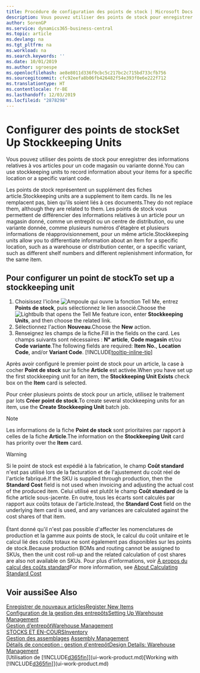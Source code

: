 ```yaml
---
title: Procédure de configuration des points de stock | Microsoft Docs
description: Vous pouvez utiliser des points de stock pour enregistrer des informations relatives à vos articles pour un code magasin ou variante donné.
author: SorenGP
ms.service: dynamics365-business-central
ms.topic: article
ms.devlang: na
ms.tgt_pltfrm: na
ms.workload: na
ms.search.keywords: ''
ms.date: 10/01/2019
ms.author: sgroespe
ms.openlocfilehash: ae8e8011d336f9cbc5c217bc2c715bd733cfb756
ms.sourcegitcommit: cfc92eefa8b06fb426482f54e393f0e6e222f712
ms.translationtype: HT
ms.contentlocale: fr-BE
ms.lasthandoff: 12/03/2019
ms.locfileid: "2878298"
---
```

# <a name="set-up-stockkeeping-units"></a><span data-ttu-id="7f0c6-103">Configurer des points de stock</span><span class="sxs-lookup"><span data-stu-id="7f0c6-103">Set Up Stockkeeping Units</span></span>
<span data-ttu-id="7f0c6-104">Vous pouvez utiliser des points de stock pour enregistrer des informations relatives à vos articles pour un code magasin ou variante donné.</span><span class="sxs-lookup"><span data-stu-id="7f0c6-104">You can use stockkeeping units to record information about your items for a specific location or a specific variant code.</span></span>  

 <span data-ttu-id="7f0c6-105">Les points de stock représentent un supplément des fiches article.</span><span class="sxs-lookup"><span data-stu-id="7f0c6-105">Stockkeeping units are a supplement to item cards.</span></span> <span data-ttu-id="7f0c6-106">Ils ne les remplacent pas, bien qu'ils soient liés à ces documents.</span><span class="sxs-lookup"><span data-stu-id="7f0c6-106">They do not replace them, although they are related to them.</span></span> <span data-ttu-id="7f0c6-107">Les points de stock vous permettent de différencier des informations relatives à un article pour un magasin donné, comme un entrepôt ou un centre de distribution, ou une variante donnée, comme plusieurs numéros d'étagère et plusieurs informations de réapprovisionnement, pour un même article.</span><span class="sxs-lookup"><span data-stu-id="7f0c6-107">Stockkeeping units allow you to differentiate information about an item for a specific location, such as a warehouse or distribution center, or a specific variant, such as different shelf numbers and different replenishment information, for the same item.</span></span>  

## <a name="to-set-up-a-stockkeeping-unit"></a><span data-ttu-id="7f0c6-108">Pour configurer un point de stock</span><span class="sxs-lookup"><span data-stu-id="7f0c6-108">To set up a stockkeeping unit</span></span>  

1.  <span data-ttu-id="7f0c6-109">Choisissez l'icône ![Ampoule qui ouvre la fonction Tell Me](media/ui-search/search_small.png "Dites-moi ce que vous voulez faire"), entrez **Points de stock**, puis sélectionnez le lien associé.</span><span class="sxs-lookup"><span data-stu-id="7f0c6-109">Choose the ![Lightbulb that opens the Tell Me feature](media/ui-search/search_small.png "Tell me what you want to do") icon, enter **Stockkeeping Units**, and then choose the related link.</span></span>  
2.  <span data-ttu-id="7f0c6-110">Sélectionnez l'action **Nouveau**.</span><span class="sxs-lookup"><span data-stu-id="7f0c6-110">Choose the **New** action.</span></span>  
3.  <span data-ttu-id="7f0c6-111">Renseignez les champs de la fiche.</span><span class="sxs-lookup"><span data-stu-id="7f0c6-111">Fill in the fields on the card.</span></span> <span data-ttu-id="7f0c6-112">Les champs suivants sont nécessaires : **N° article**, **Code magasin** et/ou **Code variante**.</span><span class="sxs-lookup"><span data-stu-id="7f0c6-112">The following fields are required: **Item No.**, **Location Code**, and/or **Variant Code**.</span></span> [!INCLUDE[tooltip-inline-tip](includes/tooltip-inline-tip_md.md)]  

<span data-ttu-id="7f0c6-113">Après avoir configuré le premier point de stock pour un article, la case à cocher **Point de stock** sur la fiche **Article** est activée.</span><span class="sxs-lookup"><span data-stu-id="7f0c6-113">When you have set up the first stockkeeping unit for an item, the **Stockkeeping Unit Exists** check box on the **Item** card is selected.</span></span>  

<span data-ttu-id="7f0c6-114">Pour créer plusieurs points de stock pour un article, utilisez le traitement par lots **Créer point de stock**.</span><span class="sxs-lookup"><span data-stu-id="7f0c6-114">To create several stockkeeping units for an item, use the **Create Stockkeeping Unit** batch job.</span></span>  

> [!NOTE]  
>  <span data-ttu-id="7f0c6-115">Les informations de la fiche **Point de stock** sont prioritaires par rapport à celles de la fiche **Article**.</span><span class="sxs-lookup"><span data-stu-id="7f0c6-115">The information on the **Stockkeeping Unit** card has priority over the **Item** card.</span></span>

> [!Warning]
> <span data-ttu-id="7f0c6-116">Si le point de stock est expédié à la fabrication, le champ **Coût standard** n'est pas utilisé lors de la facturation et de l'ajustement du coût réel de l'article fabriqué.</span><span class="sxs-lookup"><span data-stu-id="7f0c6-116">If the SKU is supplied through production, then the **Standard Cost** field is not used when invoicing and adjusting the actual cost of the produced item.</span></span> <span data-ttu-id="7f0c6-117">Celui utilisé est plutôt le champ **Coût standard** de la fiche article sous-jacente. En outre, tous les écarts sont calculés par rapport aux coûts totaux de l'article.</span><span class="sxs-lookup"><span data-stu-id="7f0c6-117">Instead, the **Standard Cost** field on the underlying item card is used, and any variances are calculated against the cost shares of that item.</span></span><br /><br />
> <span data-ttu-id="7f0c6-118">Étant donné qu'il n'est pas possible d'affecter les nomenclatures de production et la gamme aux points de stock, le calcul du coût unitaire et le calcul lié des coûts totaux ne sont également pas disponibles sur les points de stock.</span><span class="sxs-lookup"><span data-stu-id="7f0c6-118">Because production BOMs and routing cannot be assigned to SKUs, then the unit cost roll-up and the related calculation of cost shares are also not available on SKUs.</span></span> <span data-ttu-id="7f0c6-119">Pour plus d'informations, voir [À propos du calcul des coûts standard](finance-about-calculating-standard-cost.md)</span><span class="sxs-lookup"><span data-stu-id="7f0c6-119">For more information, see [About Calculating Standard Cost](finance-about-calculating-standard-cost.md)</span></span>

## <a name="see-also"></a><span data-ttu-id="7f0c6-120">Voir aussi</span><span class="sxs-lookup"><span data-stu-id="7f0c6-120">See Also</span></span>  
[<span data-ttu-id="7f0c6-121">Enregistrer de nouveaux articles</span><span class="sxs-lookup"><span data-stu-id="7f0c6-121">Register New Items</span></span>](inventory-how-register-new-items.md)  
[<span data-ttu-id="7f0c6-122">Configuration de la gestion des entrepôts</span><span class="sxs-lookup"><span data-stu-id="7f0c6-122">Setting Up Warehouse Management</span></span>](warehouse-setup-warehouse.md)  
[<span data-ttu-id="7f0c6-123">Gestion d’entrepôt</span><span class="sxs-lookup"><span data-stu-id="7f0c6-123">Warehouse Management</span></span>](warehouse-manage-warehouse.md)  
[<span data-ttu-id="7f0c6-124">STOCKS ET EN-COURS</span><span class="sxs-lookup"><span data-stu-id="7f0c6-124">Inventory</span></span>](inventory-manage-inventory.md)  
<span data-ttu-id="7f0c6-125">[Gestion des assemblages](assembly-assemble-items.md)  </span><span class="sxs-lookup"><span data-stu-id="7f0c6-125">[Assembly Management](assembly-assemble-items.md)  </span></span>  
[<span data-ttu-id="7f0c6-126">Détails de conception : gestion d'entrepôt</span><span class="sxs-lookup"><span data-stu-id="7f0c6-126">Design Details: Warehouse Management</span></span>](design-details-warehouse-management.md)  
<span data-ttu-id="7f0c6-127">[Utilisation de [!INCLUDE[d365fin](includes/d365fin_md.md)]](ui-work-product.md)</span><span class="sxs-lookup"><span data-stu-id="7f0c6-127">[Working with [!INCLUDE[d365fin](includes/d365fin_md.md)]](ui-work-product.md)</span></span>  
